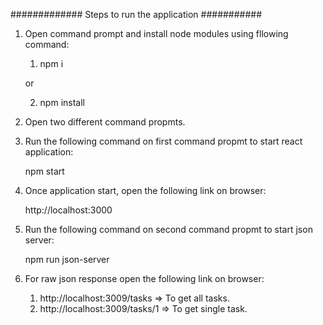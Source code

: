
############# Steps to run the application ###########

1. Open command prompt and install node modules using fllowing command:
   
      1.  npm i  

      or

      2. npm install

1. Open two different command propmts.


2. Run the following command on first command propmt to start react application:
   
      npm start


3. Once application start, open the following link on browser:
     
      http://localhost:3000


4. Run the following command on second command propmt to start json server:

      npm run json-server

5. For raw json response  open the following link on browser:

      1. http://localhost:3009/tasks    =>  To get all tasks.
      2. http://localhost:3009/tasks/1  =>  To get single task.